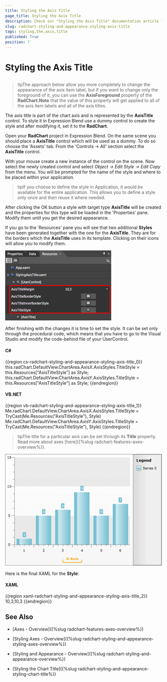 ```yaml
---
title: Styling the Axis Title
page_title: Styling the Axis Title
description: Check our "Styling the Axis Title" documentation article for the RadChart WPF control.
slug: radchart-styling-and-appearance-styling-axis-title
tags: styling,the,axis,title
published: True
position: 7
---
```


# Styling the Axis Title



## 

>tipThe approach below allow you more completely to change the appearance of the axis item label, but if you want to change only the foreground of it, you can use the __AxisForeground__ property of the __RadChart.Note__ that the value of this property will get applied to all of the axis item labels and all of the axis titles.

The axis title is part of the chart axis and is represented by the __AxisTitle__ control. To style it in Expression Blend use a dummy control to create the style and after modifying it, set it to the __RadChart__.

Open your __RadChart__ project in Expression Blend. On the same scene you should place a __AxisTitle__ control which will be used as a dummy. To do so choose the 'Assets' tab. From the 'Controls -> All' section select the __AxisTitle__ control.

With your mouse create a new instance of the control on the scene. Now select the newly created control and select *Object -> Edit Style -> Edit Copy* from the menu. You will be prompted for the name of the style and where to be placed within your application.

>tipIf you choose to define the style in Application, it would be available for the entire application. This allows you to define a style only once and then reuse it where needed.

After clicking the OK button a style with target type __AxisTitle__ will be created and the properties for this type will be loaded in the 'Properties' pane. Modify them until you get the desired appearance.

If you go to the 'Resources' pane you will see that two additional __Styles__ have been generated together with the one for the __AxisTitle__. They are for the borders which the __AxisTitle__ uses in its template. Clicking on their icons will allow you to modify them.

![](images/RadChart_StylingAxisTitle_07.png)

After finishing with the changes it is time to set the style. It can be set only through the procedural code, which means that you have to go to the Visual Studio and modify the code-behind file of your UserControl.

#### __C#__

{{region cs-radchart-styling-and-appearance-styling-axis-title_0}}
	this.radChart.DefaultView.ChartArea.AxisX.AxisStyles.TitleStyle = this.Resources["AxisTitleStyle"] as Style;
	this.radChart.DefaultView.ChartArea.AxisY.AxisStyles.TitleStyle = this.Resources["AxisTitleStyle"] as Style;
{{endregion}}



#### __VB.NET__

{{region vb-radchart-styling-and-appearance-styling-axis-title_1}}
	Me.radChart.DefaultView.ChartArea.AxisX.AxisStyles.TitleStyle = TryCast(Me.Resources("AxisTitleStyle"), Style)
	Me.radChart.DefaultView.ChartArea.AxisY.AxisStyles.TitleStyle = TryCast(Me.Resources("AxisTitleStyle"), Style)
{{endregion}}



>tipThe title for a particular axis can be set through its __Title__ property. Read more about axes [here]({%slug radchart-features-axes-overview%}).

![](images/RadChart_StylingAxisTitle_10.png)

Here is the final XAML for the __Style__:

#### __XAML__

{{region xaml-radchart-styling-and-appearance-styling-axis-title_2}}
	<Thickness x:Key="AxisTitleMargin">10,3,10,3</Thickness>
	<Style x:Key="AxisTitleBorderStyle" TargetType="Border">
	    <Setter Property="Margin" Value="0,5,0,0" />
	    <Setter Property="CornerRadius" Value="2" />
	    <Setter Property="BorderBrush">
	        <Setter.Value>
	            <LinearGradientBrush StartPoint="0.5,0" EndPoint="0.5,1">
	                <GradientStop Offset="0.3" Color="Transparent" />
	                <GradientStop Offset="0.7" Color="Orange" />
	            </LinearGradientBrush>
	        </Setter.Value>
	    </Setter>
	    <Setter Property="BorderThickness" Value="2,0,2,2" />
	</Style>
	<Style x:Key="AxisTitleInnerBorderStyle" TargetType="Border">
	    <Setter Property="CornerRadius" Value="1" />
	</Style>
	<Style x:Key="AxisTitleStyle" TargetType="telerik:AxisTitle">
	    <Setter Property="HorizontalAlignment" Value="Center" />
	    <Setter Property="VerticalAlignment" Value="Center" />
	    <Setter Property="Margin" Value="{StaticResource AxisTitleMargin}" />
	    <Setter Property="BorderStyle" Value="{StaticResource AxisTitleBorderStyle}" />
	    <Setter Property="InnerBorderStyle" Value="{StaticResource AxisTitleInnerBorderStyle}" />
	    <Setter Property="Template">
	        <Setter.Value>
	            <ControlTemplate TargetType="telerik:AxisTitle">
	                <Border Style="{TemplateBinding BorderStyle}">
	                    <Border Style="{TemplateBinding InnerBorderStyle}">
	                        <ContentControl Margin="{TemplateBinding Margin}"
	                                        Content="{TemplateBinding Content}"
	                                        FontFamily="{TemplateBinding FontFamily}"
	                                        FontSize="{TemplateBinding FontSize}"
	                                        Foreground="{TemplateBinding Foreground}" />
	                    </Border>
	                </Border>
	            </ControlTemplate>
	        </Setter.Value>
	    </Setter>
	    <Setter Property="Foreground" Value="Orange" />
	</Style>
{{endregion}}



## See Also

 * [Axes - Overview]({%slug radchart-features-axes-overview%})

 * [Styling Axes - Overview]({%slug radchart-styling-and-appearance-styling-axes-overview%})

 * [Styling and Appearance - Overview]({%slug radchart-styling-and-appearance-overview%})

 * [Styling the Chart Title]({%slug radchart-styling-and-appearance-styling-chart-title%})
